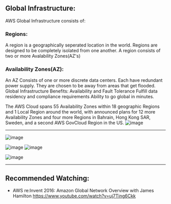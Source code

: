 ## Global Infrastructure:
AWS Global Infrastructure consists of:

### Regions:
A region is a geographically seperated location in the world. Regions are designed to be completely isolated from one another. A region consists of two or more Avalability Zones(AZ's)
### Availability Zones(AZ):
An AZ Consists of one or more discrete data centers. Each have redundant power supply. They are chosen to be away from areas that get flooded.
Global Infrastructure Benefits:
Availability and Fault Tolerance Fulfill data residency and compliance requirements Ability to go global in minutes.

The AWS Cloud spans 55 Availability Zones within 18 geographic Regions and 1 Local Region around the world, with announced plans for 12 more Availability Zones and four more Regions in Bahrain, Hong Kong SAR, Sweden, and a second AWS GovCloud Region in the US.
![image](https://user-images.githubusercontent.com/22568316/43624542-1bd99322-96b6-11e8-98b9-b425c5680be3.png)



-----



![image](https://user-images.githubusercontent.com/12741205/43678260-46ca064c-97de-11e8-938d-db8854facea9.png)

![image](https://user-images.githubusercontent.com/12741205/43678254-143c5464-97de-11e8-92a6-42e707eccfb5.png)
![image](https://user-images.githubusercontent.com/12741205/43678291-d85cc518-97de-11e8-91a4-50a823bf811e.png)

![image](https://user-images.githubusercontent.com/12741205/43678281-a0a72b04-97de-11e8-9b50-fa7e2a2dd93c.png)

---
## Recommended Watching:
- AWS re:Invent 2016: Amazon Global Network Overview with James Hamilton
  https://www.youtube.com/watch?v=uj7Ting6Ckk
